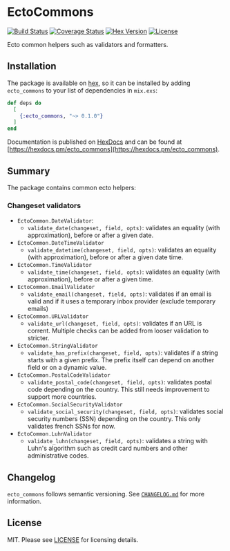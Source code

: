 # EctoCommons

[![Build Status](https://img.shields.io/travis/achedeuzot/ecto_commons/master.svg)](https://travis-ci.org/achedeuzot/ecto_commons) [![Coverage Status](https://coveralls.io/repos/github/achedeuzot/ecto_commons/badge.svg?branch=master)](https://coveralls.io/github/achedeuzot/ecto_commons?branch=master) [![Hex Version](https://img.shields.io/hexpm/v/ecto_commons.svg)](https://hex.pm/packages/ecto_commons) [![License](http://img.shields.io/badge/license-MIT-brightgreen.svg)](http://opensource.org/licenses/MIT)

Ecto common helpers such as validators and formatters.

## Installation

The package is available on [hex](https://hex.pm/), so it can be installed
by adding `ecto_commons` to your list of dependencies in `mix.exs`:

```elixir
def deps do
  [
    {:ecto_commons, "~> 0.1.0"}
  ]
end
```

Documentation is published on [HexDocs](https://hexdocs.pm) and can
be found at [https://hexdocs.pm/ecto_commons](https://hexdocs.pm/ecto_commons).

## Summary

The package contains common ecto helpers:

### Changeset validators
  - `EctoCommon.DateValidator`:
    - `validate_date(changeset, field, opts)`: validates an equality (with
       approximation), before or after a given date.
  - `EctoCommon.DateTimeValidator`
    - `validate_datetime(changeset, field, opts)`: validates an equality (with
       approximation), before or after a given date time.
  - `EctoCommon.TimeValidator`
    - `validate_time(changeset, field, opts)`: validates an equality (with
       approximation), before or after a given time.
  - `EctoCommon.EmailValidator`
    - `validate_email(changeset, field, opts)`: validates if an email is 
       valid and if it uses a temporary inbox provider (exclude temporary emails)
  - `EctoCommon.URLValidator`
    - `validate_url(changeset, field, opts)`: validates if an URL is corrent. Multiple
      checks can be added from looser validation to stricter.
  - `EctoCommon.StringValidator`
    - `validate_has_prefix(changeset, field, opts)`: validates if a string starts
      with a given prefix. The prefix itself can depend on another field or
      on a dynamic value.
  - `EctoCommon.PostalCodeValidator`
    - `validate_postal_code(changeset, field, opts)`: validates postal code depending
      on the country. This still needs improvement to support more countries.
  - `EctoCommon.SocialSecurityValidator`
    - `validate_social_security(changeset, field, opts)`: validates social security
      numbers (SSN) depending on the country. This only validates french SSNs for now.
  - `EctoCommon.LuhnValidator`
    - `validate_luhn(changeset, field, opts)`: validates a string with Luhn's
      algorithm such as credit card numbers and other administrative codes.

## Changelog

`ecto_commons` follows semantic versioning. See [`CHANGELOG.md`](https://github.com/achedeuzot/ecto_commons/blob/master/CHANGELOG.md) for more information.

## License

MIT. Please see [LICENSE](https://github.com/achedeuzot/ecto_commons/blob/master/LICENSE) for licensing details.
